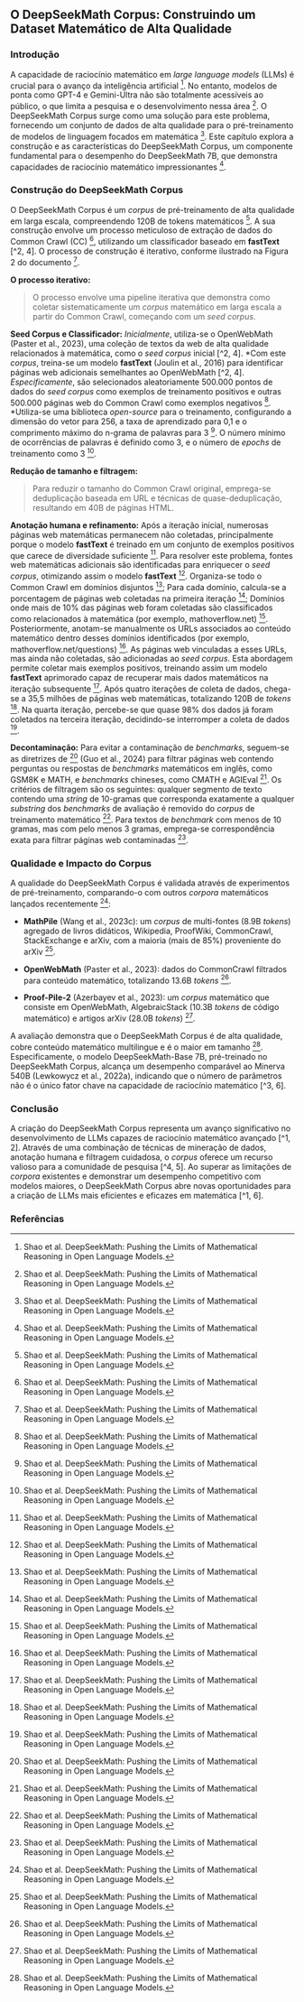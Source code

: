 ## O DeepSeekMath Corpus: Construindo um Dataset Matemático de Alta Qualidade

### Introdução
A capacidade de raciocínio matemático em *large language models* (LLMs) é crucial para o avanço da inteligência artificial [^2]. No entanto, modelos de ponta como GPT-4 e Gemini-Ultra não são totalmente acessíveis ao público, o que limita a pesquisa e o desenvolvimento nessa área [^2]. O DeepSeekMath Corpus surge como uma solução para este problema, fornecendo um conjunto de dados de alta qualidade para o pré-treinamento de modelos de linguagem focados em matemática [^2]. Este capítulo explora a construção e as características do DeepSeekMath Corpus, um componente fundamental para o desempenho do DeepSeekMath 7B, que demonstra capacidades de raciocínio matemático impressionantes [^1].

### Construção do DeepSeekMath Corpus
O DeepSeekMath Corpus é um *corpus* de pré-treinamento de alta qualidade em larga escala, compreendendo 120B de tokens matemáticos [^2]. A sua construção envolve um processo meticuloso de extração de dados do Common Crawl (CC) [^2], utilizando um classificador baseado em **fastText** [^2, 4]. O processo de construção é iterativo, conforme ilustrado na Figura 2 do documento [^5].

**O processo iterativo:**
> O processo envolve uma pipeline iterativa que demonstra como coletar sistematicamente um *corpus* matemático em larga escala a partir do Common Crawl, começando com um *seed corpus*.

**Seed Corpus e Classificador:**
*Inicialmente*, utiliza-se o OpenWebMath (Paster et al., 2023), uma coleção de textos da web de alta qualidade relacionados à matemática, como o *seed corpus* inicial [^2, 4].
*Com este *corpus*, treina-se um modelo **fastText** (Joulin et al., 2016) para identificar páginas web adicionais semelhantes ao OpenWebMath [^2, 4].
*Especificamente*, são selecionados aleatoriamente 500.000 pontos de dados do *seed corpus* como exemplos de treinamento positivos e outras 500.000 páginas web do Common Crawl como exemplos negativos [^4].
*Utiliza-se uma biblioteca *open-source* para o treinamento, configurando a dimensão do vetor para 256, a taxa de aprendizado para 0,1 e o comprimento máximo do n-grama de palavras para 3 [^4]. O número mínimo de ocorrências de palavras é definido como 3, e o número de *epochs* de treinamento como 3 [^5].

**Redução de tamanho e filtragem:**
> Para reduzir o tamanho do Common Crawl original, emprega-se deduplicação baseada em URL e técnicas de quase-deduplicação, resultando em 40B de páginas HTML.

**Anotação humana e refinamento:**
Após a iteração inicial, numerosas páginas web matemáticas permanecem não coletadas, principalmente porque o modelo **fastText** é treinado em um conjunto de exemplos positivos que carece de diversidade suficiente [^5]. Para resolver este problema, fontes web matemáticas adicionais são identificadas para enriquecer o *seed corpus*, otimizando assim o modelo **fastText** [^5].
Organiza-se todo o Common Crawl em domínios disjuntos [^5];
Para cada domínio, calcula-se a porcentagem de páginas web coletadas na primeira iteração [^5];
Domínios onde mais de 10% das páginas web foram coletadas são classificados como relacionados à matemática (por exemplo, mathoverflow.net) [^5].
Posteriormente, anotam-se manualmente os URLs associados ao conteúdo matemático dentro desses domínios identificados (por exemplo, mathoverflow.net/questions) [^5].
As páginas web vinculadas a esses URLs, mas ainda não coletadas, são adicionadas ao *seed corpus*. Esta abordagem permite coletar mais exemplos positivos, treinando assim um modelo **fastText** aprimorado capaz de recuperar mais dados matemáticos na iteração subsequente [^5]. Após quatro iterações de coleta de dados, chega-se a 35,5 milhões de páginas web matemáticas, totalizando 120B de *tokens* [^5].
Na quarta iteração, percebe-se que quase 98% dos dados já foram coletados na terceira iteração, decidindo-se interromper a coleta de dados [^5].

**Decontaminação:**
Para evitar a contaminação de *benchmarks*, seguem-se as diretrizes de [^5] (Guo et al., 2024) para filtrar páginas web contendo perguntas ou respostas de *benchmarks* matemáticos em inglês, como GSM8K e MATH, e *benchmarks* chineses, como CMATH e AGIEval [^5]. Os critérios de filtragem são os seguintes: qualquer segmento de texto contendo uma *string* de 10-gramas que corresponda exatamente a qualquer *substring* dos *benchmarks* de avaliação é removido do *corpus* de treinamento matemático [^5]. Para textos de *benchmark* com menos de 10 gramas, mas com pelo menos 3 gramas, emprega-se correspondência exata para filtrar páginas web contaminadas [^5].

### Qualidade e Impacto do Corpus

A qualidade do DeepSeekMath Corpus é validada através de experimentos de pré-treinamento, comparando-o com outros *corpora* matemáticos lançados recentemente [^6]:

*   **MathPile** (Wang et al., 2023c): um *corpus* de multi-fontes (8.9B *tokens*) agregado de livros didáticos, Wikipedia, ProofWiki, CommonCrawl, StackExchange e arXiv, com a maioria (mais de 85%) proveniente do arXiv [^6].

*   **OpenWebMath** (Paster et al., 2023): dados do CommonCrawl filtrados para conteúdo matemático, totalizando 13.6B *tokens* [^6].

*   **Proof-Pile-2** (Azerbayev et al., 2023): um *corpus* matemático que consiste em OpenWebMath, AlgebraicStack (10.3B *tokens* de código matemático) e artigos arXiv (28.0B *tokens*) [^6].

A avaliação demonstra que o DeepSeekMath Corpus é de alta qualidade, cobre conteúdo matemático multilingue e é o maior em tamanho [^6]. Especificamente, o modelo DeepSeekMath-Base 7B, pré-treinado no DeepSeekMath Corpus, alcança um desempenho comparável ao Minerva 540B (Lewkowycz et al., 2022a), indicando que o número de parâmetros não é o único fator chave na capacidade de raciocínio matemático [^3, 6].

### Conclusão

A criação do DeepSeekMath Corpus representa um avanço significativo no desenvolvimento de LLMs capazes de raciocínio matemático avançado [^1, 2]. Através de uma combinação de técnicas de mineração de dados, anotação humana e filtragem cuidadosa, o *corpus* oferece um recurso valioso para a comunidade de pesquisa [^4, 5]. Ao superar as limitações de *corpora* existentes e demonstrar um desempenho competitivo com modelos maiores, o DeepSeekMath Corpus abre novas oportunidades para a criação de LLMs mais eficientes e eficazes em matemática [^1, 6].

### Referências
[^1]: Shao et al. DeepSeekMath: Pushing the Limits of Mathematical Reasoning in Open Language Models.
[^2]: Shao et al. DeepSeekMath: Pushing the Limits of Mathematical Reasoning in Open Language Models.
[^3]: Shao et al. DeepSeekMath: Pushing the Limits of Mathematical Reasoning in Open Language Models.
[^4]: Shao et al. DeepSeekMath: Pushing the Limits of Mathematical Reasoning in Open Language Models.
[^5]: Shao et al. DeepSeekMath: Pushing the Limits of Mathematical Reasoning in Open Language Models.
[^6]: Shao et al. DeepSeekMath: Pushing the Limits of Mathematical Reasoning in Open Language Models.
<!-- END -->